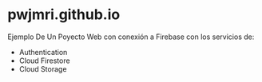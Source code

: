 # pwjmri.github.io
Ejemplo De Un Poyecto Web con conexión a Firebase con los servicios de:
- Authentication
- Cloud Firestore
- Cloud Storage 
